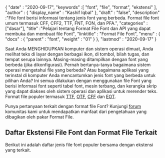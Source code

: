 {
  "date" : "2020-09-17",
  "keywords" :[ "font", "file", "format", "ekstensi" ],
  "author" : {
    "display_name" : "Kashif Iqbal"
},
  "draft" : "false",
  "description" :"File font berisi informasi tentang jenis font yang berbeda. Format file font umum termasuk CFF, CFF2, TTF, FNT, FON, dan PFA.",
  "categories" :["dasar"],
  "title" :"Pelajari tentang Format File Font dan API yang dapat membuka dan membuat file Font",
  "linktitle" : "Format File Font",
  "menu" : {
    "docs" : {
      "parent" : "font",
      "weight" : "01"
}
},
  "lastmod" : "2020-09-17"
}

Saat Anda MENGHIDUPKAN komputer dan sistem operasi dimuat, Anda melihat teks di layar dengan berbagai ikon, di tombol, bilah tugas, dan tempat serupa lainnya. Masing-masing ditampilkan dengan font yang berbeda (jika dikonfigurasi). Pernah bertanya-tanya bagaimana sistem operasi mengetahui file yang berbeda? Atau bagaimana aplikasi yang terinstal di komputer Anda mencantumkan jenis font yang berbeda untuk pilihan Anda? Ini semua dilakukan dengan menggunakan file Font yang berisi informasi font seperti tabel font, mesin terbang, dan kerangka skrip yang dapat diakses oleh sistem operasi dan aplikasi untuk merender teks. Format file populer termasuk [TTF](/id/font/ttf/), [OTF](/id/font/otf/), [CFF](/id/font/cff/) dan [EOT](/id/font/eot/).

Punya pertanyaan terkait dengan format file Font? Kunjungi [forum](https://forum.fileformat.com/c/font/28) komunitas kami untuk mendapatkan manfaat dari pengetahuan yang dibagikan oleh pakar Format File.

## Daftar Ekstensi File Font dan Format File Terkait

Berikut ini adalah daftar jenis file font populer bersama dengan ekstensi yang terkait.

